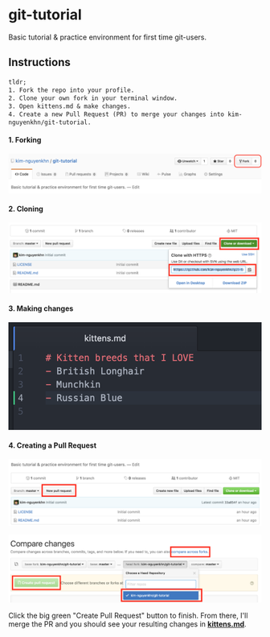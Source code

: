# git-tutorial
Basic tutorial &amp; practice environment for first time git-users.

## Instructions

```
tldr;
1. Fork the repo into your profile.
2. Clone your own fork in your terminal window.
3. Open kittens.md & make changes.
4. Create a new Pull Request (PR) to merge your changes into kim-nguyenkhn/git-tutorial.
```

#### 1. Forking

![Forking](screenshots/01_forking.png)

#### 2. Cloning

![Cloning](screenshots/02_cloning.png)

#### 3. Making changes

![Making Changes](screenshots/03_making_changes.png)

#### 4. Creating a Pull Request

![New Pull Request](screenshots/04_new_pr.png)

![Compare Forks](screenshots/05b_compare_forks.png)

Click the big green "Create Pull Request" button to finish. From there, I'll merge the PR and you should see your resulting changes in **[kittens.md](kittens.md)**.
